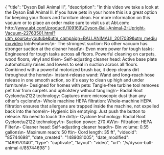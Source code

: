 {
    "title": "Dyson Ball Animal II",
    "description": "In this video we take a look at the Dyson Ball Animal II.  If you have pets in your home this is a great option for keeping your floors and furniture clean.  For more information on this vacuum or to place an order make sure to visit us at Abt.com: http:\/\/www.abt.com\/product\/109169\/Dyson-Ball-Animal-2-Upright-Vacuum-22763501.html?utm_source=youtube&utm_campaign=BALLANIMALII_2017039&utm_medium=video \n\nFeatures:\n- The strongest suction: No other vacuum has stronger suction at the cleaner head\n- Even more power for tough tasks: Engineered for tough tasks across all floors. Powerful cleaning on carpets, wood floors, vinyl and tile\n- Self-adjusting cleaner head: Active base plate automatically raises and lowers to seal in suction across all floors. Combined with a powerful motorized brush bar, it deep cleans dirt throughout the home\n- Instant-release wand: Wand and long-reach hose release in one smooth action, so it's easy to clean up high and under furniture\n- Designed for homes with pets: Tangle-free turbine tool removes pet hair from carpets and upholstery without tangling\n- Radial Root Cyclone\u2122 technology: Captures more microscopic dust than any other's cyclone\n- Whole machine HEPA filtration: Whole-machine HEPA filtration ensures that allergens are trapped inside the machine, not expelled back into the home\n- Hygienic bin emptying: Just push the button to release. No need to touch the dirt\n- Cyclone technology: Radial Root Cyclone\u2122 technology\n- Suction power: 270 AW\n- Filtration: HEPA Filter\n- Cleaner head: Self-adjusting cleaner head\n- Bin volume: 0.55 gallons\n- Maximum reach: 50 ft\n- Cord length: 35 ft",
    "videoid": "85744698",
    "date_created": "1489081005",
    "date_modified": "1489170140",
    "type": "captivate",
    "layout": "video",
    "url": "\/v\/dyson-ball-animal-ii\/85744698"
}